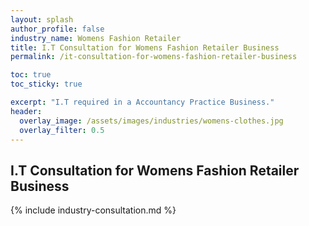 ```yaml
---
layout: splash 
author_profile: false 
industry_name: Womens Fashion Retailer
title: I.T Consultation for Womens Fashion Retailer Business
permalink: /it-consultation-for-womens-fashion-retailer-business

toc: true
toc_sticky: true

excerpt: "I.T required in a Accountancy Practice Business."
header:
  overlay_image: /assets/images/industries/womens-clothes.jpg
  overlay_filter: 0.5 
---
```


## I.T Consultation for Womens Fashion Retailer Business

{% include industry-consultation.md %}
